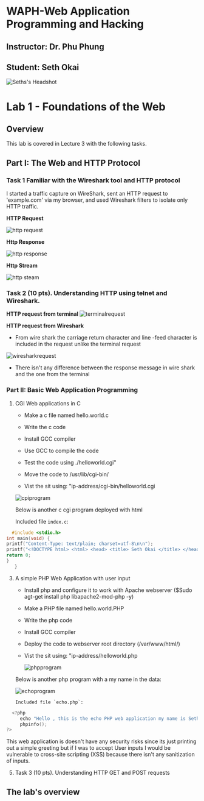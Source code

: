 # WAPH-Web Application Programming and Hacking

## Instructor: Dr. Phu Phung

## Student: Seth Okai

![Seths's Headshot](Images/headshot.jpg)

# Lab 1 - Foundations of the Web 

## Overview 

This lab is covered in Lecture 3 with the following tasks.

## Part I: The Web and HTTP Protocol

### Task 1  Familiar with the Wireshark tool and HTTP protocol
I started a traffic capture on WireShark, sent an HTTP request to 'example.com' via my browser, and used Wireshark filters to isolate only HTTP traffic.

**HTTP Request**

![http request](Images/httprequest.jpg)


**Http Response**

![http response](Images/httpresponse.jpg)

**Http Stream**

![http steam](Images/httpstream.jpg)

      
### Task 2 (10 pts). Understanding HTTP using telnet and Wireshark.

**HTTP request from terminal**
![terminalrequest](Images/terminalrequest.jpg)

**HTTP request from Wireshark**

- From wire shark the carriage return character and line -feed character is included in the request unlike the terminal request

![wiresharkrequest](Images/wiresharkrequest.jpg)

- There isn't any difference between the response message in wire shark and the one from the terminal



### Part II: Basic Web Application Programming

   1.  CGI Web applications in C
       - Make a c file named hello.world.c
         
       - Write the c code
         
       - Install GCC compiler
     
       - Use GCC to compile the code
         
       - Test the code using ./helloworld.cgi"
         
       - Move the code to /usr/lib/cgi-bin/
         
       - Vist the sit using: "ip-address/cgi-bin/helloworld.cgi
     
        ![cpiprogram](Images/cgiprogram.jpg)

       
       Below is another c cgi program deployed with html

         Included file `index.c`:
   ```C
     #include <stdio.h>
int main(void) {
   printf("Content-Type: text/plain; charset=utf-8\n\n");
   printf("<!DOCTYPE html> <html> <head> <title> Seth Okai </title> </head> <body> <h1> WAPH </h1> <p>Welcome</p></body></html>\n\n");
  return 0;
}
      }
   ```

       
   3.  A simple PHP Web Application with user input
       - Install php and configure it to work with Apache webserver ($Sudo agt-get install php libapache2-mod-php -y)
       
       - Make a PHP file named hello.world.PHP
         
       - Write the php code
         
       - Install GCC compiler
         
       - Deploy the code to webserver root directory (/var/www/html/)
         
       - Vist the sit using: "ip-address/helloworld.php
         
         ![phpprogram](Images/phpprogram.jpg)

       Below is another php program with a my name in the data:
       
       ![echoprogram](Images/echoprogram.jpg)

       

           Included file `echo.php`:
   ```C
     <?php
        echo "Hello , this is the echo PHP web application my name is Seth Okai,";
        phpinfo();
?>

   ```

This web application is doesn't have any security risks since its just printing out a simple greeting but if I was to accept User inputs I would be vulnerable to cross-site scripting (XSS) because there isn't any sanitization of inputs.
      
   5. Task 3 (10 pts). Understanding HTTP GET and POST requests



## The lab's overview


